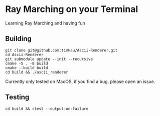 # Ray Marching on your Terminal

Learning Ray Marching and having fun

## Building
```
git clone git@github.com:timHau/Ascii-Renderer.git
cd Ascii-Renderer
git submodule update --init --recursive
cmake -S . -B build
cmake --build build
cd build && ./ascii_renderer
```
Currently only tested on MacOS, if you find a bug, please open an issue.

## Testing
```
cd build && ctest --output-on-failure
```
